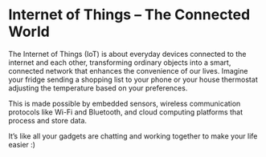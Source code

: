 # Internet of Things – The Connected World

The Internet of Things (IoT) is about everyday devices connected to the internet and each other, transforming ordinary objects into a smart, connected network that enhances the convenience of our lives. Imagine your fridge sending a shopping list to your phone or your house thermostat adjusting the temperature based on your preferences.

This is made possible by embedded sensors, wireless communication protocols like Wi-Fi and Bluetooth, and cloud computing platforms that process and store data.

It’s like all your gadgets are chatting and working together to make your life easier :)
